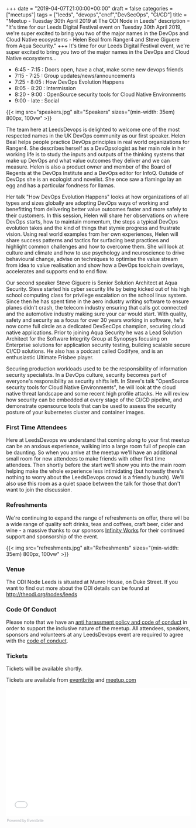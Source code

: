 +++
date = "2019-04-07T21:00:00+00:00"
draft = false
categories = ["meetups"]
tags = ["leeds", "devops","cncf","DevSecOps", "CI/CD"]
title = "Meetup - Tuesday 30th April 2019 at The ODI Node in Leeds"
description = "It's time for our Leeds Digital Festival event on Tuesday 30th April 2019, we're super excited to bring you two of the major names in the DevOps and Cloud Native ecosystems - Helen Beal from Ranger4 and Steve Giguere from Aqua Security."
+++
It's time for our Leeds Digital Festival event, we're super excited to bring you two of the major names in the DevOps and Cloud Native ecosystems...

* 6:45 - 7:15 : Doors open, have a chat, make some new devops friends
* 7:15 - 7:25 : Group updates/news/announcements
* 7:25 - 8:05 : How DevOps Evolution Happens
* 8:05 - 8:20 : Intermission
* 8:20 - 9:00 : OpenSource security tools for Cloud Native Environments
* 9:00 - late : Social

{{< img src="speakers.jpg" alt="Speakers" sizes="(min-width: 35em) 800px, 100vw"  >}}

The team here at LeedsDevops is delighted to welcome one of the most respected names in the UK DevOps community as our first speaker. Helen Beal helps people practice DevOps principles in real world organizations for Ranger4. She describes herself as a DevOpsologist as her main role in her working life is to study the inputs and outputs of the thinking systems that make up DevOps and what value outcomes they deliver and we can measure. Helen is also a product owner and member of the Board of Regents at the DevOps Institute and a DevOps editor for InfoQ. Outside of DevOps she is an ecologist and novelist. She once saw a flamingo lay an egg and has a particular fondness for llamas.

Her talk "How DevOps Evolution Happens" looks at how organizations of all types and sizes globally are adopting DevOps ways of working and benefitting from delivering better value outcomes faster and more safely to their customers. In this session, Helen will share her observations on where DevOps starts, how to maintain momentum, the steps a typical DevOps evolution takes and the kind of things that stymie progress and frustrate vision. Using real world examples from her own experiences, Helen will share success patterns and tactics for surfacing best practices and highlight common challenges and how to overcome them. She will look at culture and climate and how to use psychology and neuroscience to drive behavioural change, advise on techniques to optimise the value stream from idea to value realisation and show how a DevOps toolchain overlays, accelerates and supports end to end flow.

Our second speaker Steve Giguere is Senior Solution Architect at Aqua Security. Steve started his cyber security life by being kicked out of his high school computing class for privilege escalation on the school linux system. Since then he has spent time in the aero industry writing software to ensure planes didn't crash, the telecom industry ensuring that calls got connected and the automotive industry making sure your car would start. With quality, safety and security as a focus for over 30 years working in software, he's now come full circle as a dedicated DevSecOps champion, securing cloud native applications. Prior to joining Aqua Security he was a Lead Solution Architect for the Software Integrity Group at Synopsys focusing on Enterprise solutions for application security testing, building scalable secure CI/CD solutions. He also has a podcast called Codifyre, and is an enthusiastic Ultimate Frisbee player.

Securing production workloads used to be the responsibility of information security specialists. In a DevOps culture, security becomes part of everyone's responsibility as security shifts left. In Steve's talk "OpenSource security tools for Cloud Native Environments", he will look at the cloud native threat landscape and some recent high profile attacks. He will review how security can be embedded at every stage of the CI/CD pipeline, and demonstrate opensource tools that can be used to assess the security posture of your kubernetes cluster and container images.

### First Time Attendees
Here at LeedsDevops we understand that coming along to your first meetup can be an anxious experience, walking into a large room full of people can be daunting. So when you arrive at the meetup we'll have an additional small room for new attendees to make friends with other first time attendees. Then shortly before the start we'll show you into the main room helping make the whole experience less intimidating (but honestly there's nothing to worry about the LeedsDevops crowd is a friendly bunch). We'll also use this room as a quiet space between the talk for those that don't want to join the discussion.

### Refreshments
We're continuing to expand the range of refreshments on offer, there will be a wide range of quality soft drinks, teas and coffees, craft beer, cider and wine - a massive thanks to our sponsors [Infinity Works](https://www.infinityworks.com/) for their continued support and sponsorship of the event.

{{< img src="refreshments.jpg" alt="Refreshments" sizes="(min-width: 35em) 800px, 100vw"  >}}

### Venue
The ODI Node Leeds is situated at Munro House, on Duke Street. If you want to find out more about the ODI details can be found at http://theodi.org/nodes/leeds

### Code Of Conduct
Please note that we have an [anti harassment policy and code of conduct](/post/2017-09-09-code-of-conduct/) in order to support the inclusive nature of the meetup. All attendees, speakers, sponsors and volunteers at any LeedsDevops event are required to agree with the [code of conduct](/post/2017-09-09-code-of-conduct/).

### Tickets
Tickets will be available shortly.

Tickets are available from [eventbrite](https://leedsdevops-april-2019.eventbrite.co.uk) and [meetup.com](https://www.meetup.com/LeedsDevops/events/260456381/)


<div style="width:100%; text-align:left;"><iframe src="//eventbrite.co.uk/tickets-external?eid=60085190422&amp;ref=etckt" frameborder="0" height="350" width="100%" marginheight="5" marginwidth="5" scrolling="auto"></iframe><div style="font-family:Helvetica, Arial; font-size:10px; padding:5px 0 5px; margin:2px; width:100%; text-align:left;"><a class="powered-by-eb" style="color: #ADB0B6; text-decoration: none;" target="_blank" href="http://www.eventbrite.co.uk/r/etckt">Powered by Eventbrite</a></div></div>

